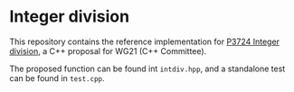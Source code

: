 # Integer division

This repository contains the reference implementation for
[P3724 Integer division](https://eisenwave.github.io/cpp-proposals/intdiv.html),
a C++ proposal for WG21 (C++ Committee).

The proposed function can be found int `intdiv.hpp`,
and a standalone test can be found in `test.cpp`.
